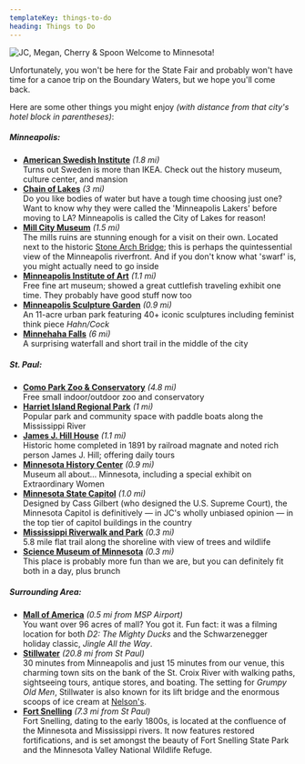 ```yaml
---
templateKey: things-to-do
heading: Things to Do
---
```

![JC, Megan, Cherry & Spoon](https://res.cloudinary.com/dvjbm5qlr/image/upload/c_crop,g_north,h_3100,w_3024/v1581202921/get_involved/IMG_20190905_184311_v06v9u.jpg) Welcome to Minnesota!

Unfortunately, you won't be here for the State Fair and probably won't have time for a canoe trip on the Boundary Waters, but we hope you'll come back.

Here are some other things you might enjoy *(with distance from that city's hotel block in parentheses)*:

##### Minneapolis:

* **[American Swedish Institute](https://www.asimn.org/)** *(1.8 mi)*\
  Turns out Sweden is more than IKEA. Check out the history museum, culture center, and mansion
* **[Chain of Lakes](https://www.minneapolisparks.org/parks__destinations/parks__lakes/minneapolis_chain_of_lakes_regional_park/)** *(3 mi)*\
  Do you like bodies of water but have a tough time choosing just one? Want to know why they were called the 'Minneapolis Lakers' before moving to LA? Minneapolis is called the City of Lakes for reason!
* **[Mill City Museum](https://www.mnhs.org/millcity)** *(1.5 mi)*\
  The mills ruins are stunning enough for a visit on their own. Located next to the historic [Stone Arch Bridge](https://www.minneapolisparks.org/parks__destinations/historical_sites/stone_arch_bridge/); this is perhaps the quintessential view of the Minneapolis riverfront. And if you don't know what 'swarf' is, you might actually need to go inside
* **[Minneapolis Institute of Art](https://new.artsmia.org/)** *(1.1 mi)*\
  Free fine art museum; showed a great cuttlefish traveling exhibit one time. They probably have good stuff now too
* **[Minneapolis Sculpture Garden](https://walkerart.org/visit/garden)** *(0.9 mi)* \
  An 11-acre urban park featuring 40+ iconic sculptures including feminist think piece *Hahn/Cock*
* **[Minnehaha Falls](https://www.minneapolisparks.org/parks__destinations/parks__lakes/minnehaha_regional_park/)** *(6 mi)*\
  A surprising waterfall and short trail in the middle of the city

##### St. Paul:

* **[Como Park Zoo & Conservatory](https://comofriends.org/)** *(4.8 mi)*\
  Free small indoor/outdoor zoo and conservatory
* **[Harriet Island Regional Park](https://www.stpaul.gov/departments/parks-recreation/harriet-island-regional-park)** *(1 mi)*\
  Popular park and community space with paddle boats along the Mississippi River
* **[James J. Hill House](https://www.mnhs.org/hillhouse)** *(1.1 mi)*\
  Historic home completed in 1891 by railroad magnate and noted rich person James J. Hill; offering daily tours
* **[Minnesota History Center](https://www.mnhs.org/historycenter)** *(0.9 mi)*\
  Museum all about... Minnesota, including a special exhibit on Extraordinary Women
* **[Minnesota State Capitol](https://www.mnhs.org/capitol/activities)** *(1.0 mi)*\
  Designed by Cass Gilbert (who designed the U.S. Supreme Court), the Minnesota Capitol is definitively — in JC's wholly unbiased opinion — in the top tier of capitol buildings in the country
* **[Mississippi Riverwalk and Park](https://goo.gl/maps/ckZnNieWH3JLY4gg9)** *(0.3 mi)*\
  5.8 mile flat trail along the shoreline with view of trees and wildlife
* **[Science Museum of Minnesota](https://www.smm.org/)** *(0.3 mi)*\
  This place is probably more fun than we are, but you can definitely fit both in a day, plus brunch

##### Surrounding Area:

* **[Mall of America](https://www.mallofamerica.com/)** *(0.5 mi from MSP Airport)*\
  You want over 96 acres of mall? You got it. Fun fact: it was a filming location for both *D2: The Mighty Ducks* and the Schwarzenegger holiday classic, *Jingle All the Way*.
* **[Stillwater](https://www.discoverstillwater.com/)** *(20.8 mi from St Paul)*\
  30 minutes from Minneapolis and just 15 minutes from our venue, this charming town sits on the bank of the St. Croix River with walking paths, sightseeing tours, antique stores, and boating. The setting for *Grumpy Old Men*, Stillwater is also known for its lift bridge and the enormous scoops of ice cream at [Nelson's](https://www.nelsonsicecream.biz/).
* **[Fort Snelling](http://www.mnhs.org/fortsnelling)** *(7.3 mi from St Paul)*\
  Fort Snelling, dating to the early 1800s, is located at the confluence of the Minnesota and Mississippi rivers. It now features restored fortifications, and is set amongst the beauty of Fort Snelling State Park and the Minnesota Valley National Wildlife Refuge.
